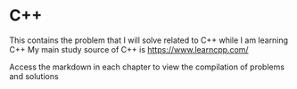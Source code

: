 # C++

This contains the problem that I will solve related to C++ while I am learning C++
My main study source of C++  is https://www.learncpp.com/

Access the markdown in each chapter to view the compilation of problems and solutions
